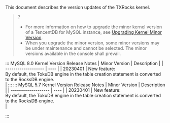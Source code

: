 ﻿This document describes the version updates of the TXRocks kernel.
>?
>- For more information on how to upgrade the minor kernel version of a TencentDB for MySQL instance, see [Upgrading Kernel Minor Version](https://www.tencentcloud.com/document/product/236/36816).
>- When you upgrade the minor version, some minor versions may be under maintenance and cannot be selected. The minor versions available in the console shall prevail.

<dx-tabs>
::: MySQL 8.0 Kernel Version Release Notes
| Minor Version | Description | 
| ------------------- | ---- |
| 20230401 | New feature: <br>By default, the TokuDB engine in the table creation statement is converted to the RocksDB engine.</br> |
:::
::: MySQL 5.7 Kernel Version Release Notes
| Minor Version | Description | 
| ------------------- | ---- |
| 20230401 | New feature: <br>By default, the TokuDB engine in the table creation statement is converted to the RocksDB engine.</br> |

:::
</dx-tabs>
